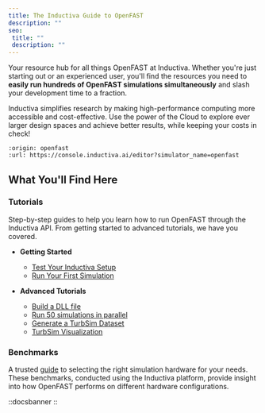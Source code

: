 ```yaml
---
title: The Inductiva Guide to OpenFAST
description: ""
seo:
 title: ""
 description: ""
---
```


Your resource hub for all things OpenFAST at Inductiva. Whether you're just starting out or an experienced user, you'll find the resources you need to **easily run hundreds of OpenFAST simulations simultaneously** and slash your development time to a fraction.

Inductiva simplifies research by making high-performance computing more accessible and cost-effective. Use the power of the Cloud to explore ever larger design spaces and achieve better results, while keeping your costs in check!

```{python_editor}
:origin: openfast
:url: https://console.inductiva.ai/editor?simulator_name=openfast
```

## What You'll Find Here

### Tutorials
Step-by-step guides to help you learn how to run OpenFAST through the Inductiva API. From getting started to advanced tutorials, we have you covered.

* **Getting Started**
    - [Test Your Inductiva Setup](/guides/openfast/tutorials/setup-test)
    - [Run Your First Simulation](/guides/openfast/tutorials/quick-start)

* **Advanced Tutorials**
    - [Build a DLL file](/guides/openfast/tutorials/build-dll-file)
    - [Run 50 simulations in parallel](/guides/openfast/tutorials/run-50-simulations-in-parallel/)
    - [Generate a TurbSim Dataset](/guides/openfast/tutorials/generate-turbsim-dataset/)
    - [TurbSim Visualization](/guides/openfast/visualization/turbsim-visualization)

### Benchmarks
A trusted [guide](/guides/openfast/benchmarks/benchmarks) to selecting the right simulation hardware for your needs. These benchmarks, conducted using the Inductiva platform, provide insight into how OpenFAST performs on different hardware configurations.

::docsbanner
::
